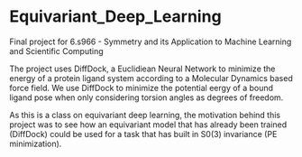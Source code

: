 # Equivariant_Deep_Learning
Final project for 6.s966 - Symmetry and its Application to Machine Learning and Scientific Computing

The project uses DiffDock, a Euclidiean Neural Network to minimize the energy of a protein ligand system according to a Molecular Dynamics based force field. We use DiffDock to minimize the potential eergy of a bound ligand pose when only considering torsion angles as degrees of freedom.


As this is a class on equivariant deep learning, the motivation behind this project was to see how an equivariant model that has already been trained (DiffDock) could be used for a task that has built in S0(3) invariance (PE minimization).

